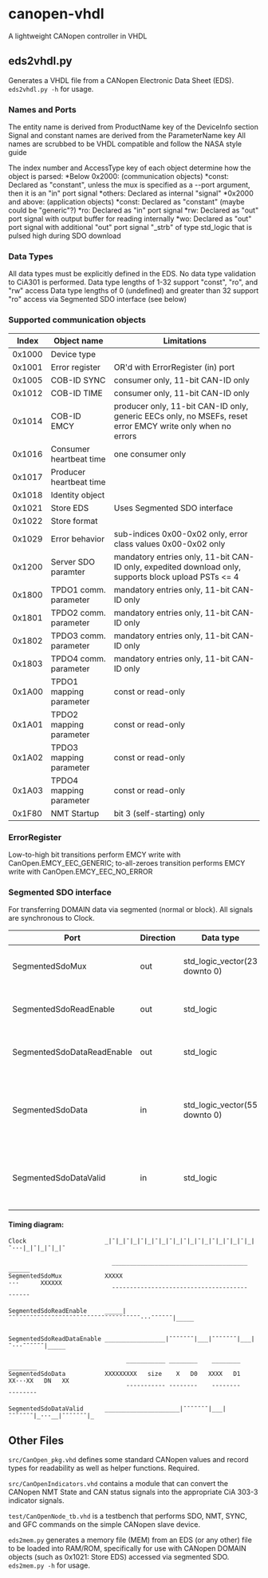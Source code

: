 # canopen-vhdl
A lightweight CANopen controller in VHDL

## eds2vhdl.py
Generates a VHDL file from a CANopen Electronic Data Sheet (EDS).  `eds2vhdl.py -h` for usage.

### Names and Ports

The entity name is derived from ProductName key of the DeviceInfo section
Signal and constant names are derived from the ParameterName key
All names are scrubbed to be VHDL compatible and follow the NASA style guide

The index number and AccessType key of each object determine how the object is parsed:
*Below 0x2000: (communication objects)
    *const: Declared as "constant", unless the mux is specified as a --port argument, then it is an "in" port signal
    *others: Declared as internal "signal"
*0x2000 and above: (application objects)
    *const: Declared as "constant" (maybe could be "generic"?)
    *ro: Declared as "in" port signal
    *rw: Declared as "out" port signal with output buffer for reading internally
    *wo: Declared as "out" port signal with additional "out" port signal "_strb" of type std_logic that is pulsed high during SDO download

### Data Types

All data types must be explicitly defined in the EDS.  No data type validation to CiA301 is performed.
Data type lengths of 1-32 support "const", "ro", and "rw" access
Data type lengths of 0 (undefined) and greater than 32 support "ro" access via Segmented SDO interface (see below)


### Supported communication objects

| Index | Object name | Limitations |
| ----- | ----------- | ----------- |
| 0x1000  | Device type
| 0x1001  | Error register              | OR'd with ErrorRegister (in) port |
| 0x1005  | COB-ID SYNC                 | consumer only, 11-bit CAN-ID only |
| 0x1012  | COB-ID TIME                 | consumer only, 11-bit CAN-ID only |
| 0x1014  | COB-ID EMCY                 | producer only, 11-bit CAN-ID only, generic EECs only, no MSEFs, reset error EMCY write only when no errors |
| 0x1016  | Consumer heartbeat time     | one consumer only |
| 0x1017  | Producer heartbeat time     | |
| 0x1018  | Identity object             | |
| 0x1021  | Store EDS                   | Uses Segmented SDO interface |
| 0x1022  | Store format                | |
| 0x1029  | Error behavior              | sub-indices 0x00-0x02 only, error class values 0x00-0x02 only |
| 0x1200  | Server SDO paramter         | mandatory entries only, 11-bit CAN-ID only, expedited download only, supports block upload PSTs <= 4 |
| 0x1800  | TPDO1 comm. parameter       | mandatory entries only, 11-bit CAN-ID only |
| 0x1801  | TPDO2 comm. parameter       | mandatory entries only, 11-bit CAN-ID only |
| 0x1802  | TPDO3 comm. parameter       | mandatory entries only, 11-bit CAN-ID only |
| 0x1803  | TPDO4 comm. parameter       | mandatory entries only, 11-bit CAN-ID only |
| 0x1A00  | TPDO1 mapping parameter     | const or read-only |
| 0x1A01  | TPDO2 mapping parameter     | const or read-only |
| 0x1A02  | TPDO3 mapping parameter     | const or read-only |
| 0x1A03  | TPDO4 mapping parameter     | const or read-only |
| 0x1F80  | NMT Startup                 | bit 3 (self-starting) only

### ErrorRegister
Low-to-high bit transitions perform EMCY write with CanOpen.EMCY_EEC_GENERIC; to-all-zeroes transition performs EMCY write with CanOpen.EMCY_EEC_NO_ERROR

### Segmented SDO interface
For transferring DOMAIN data via segmented (normal or block). All signals are synchronous to Clock.

| Port | Direction | Data type | Description |
| ---- | --------- | --------- | ----------- |
| SegmentedSdoMux             | out | std_logic_vector(23 downto 0) | Concatenation of object dictionary index and subindex. Ex: 0x101801 for Identify object, Vendor-ID |
| SegmentedSdoReadEnable      | out | std_logic                     | Start/!stop: Asserted high during entire data transfer, deasserted when finished or aborted |
| SegmentedSdoDataReadEnable  | out | std_logic                     | Ready/!Ack: Asserted high until SegmentedSdoDataValid = '1', deasserted when SegmentedSdoDataValid = '1' |
| SegmentedSdoData            | in  | std_logic_vector(55 downto 0) | Data size (32-bit max), in bytes, from when SegmentedSdoReadEnable = '1' to first subsequent SegmentedSdoDataReadEnable = '1', then segment data with LSB first |
| SegmentedSdoDataValid       | in  | std_logic                     | Asserted when SegmentedSdoData is valid, deasserted when SegmentedSdoReadValid = '0' or SegmentedSdoReadEnable = '0' |

#### Timing diagram:
```
Clock                      _|¯|_|¯|_|¯|_|¯|_|¯|_|¯|_|¯|_|¯|_|¯|_|¯|_|¯···|_|¯|_|¯|_|¯

                             ______________________________________   ______
SegmentedSdoMux            XXXXX                                      ···      XXXXXX
                             ¯¯¯¯¯¯¯¯¯¯¯¯¯¯¯¯¯¯¯¯¯¯¯¯¯¯¯¯¯¯¯¯¯¯¯¯¯¯   ¯¯¯¯¯¯

SegmentedSdoReadEnable     _____|¯¯¯¯¯¯¯¯¯¯¯¯¯¯¯¯¯¯¯¯¯¯¯¯¯¯¯¯¯¯¯¯¯¯¯¯¯···¯¯¯¯¯¯|_____


SegmentedSdoReadDataEnable _________________|¯¯¯¯¯¯¯|___|¯¯¯¯¯¯¯|___|¯···¯¯¯¯¯¯|_____

                                 ___________ ________    ________       ________
SegmentedSdoData           XXXXXXXXX   size    X   D0   XXXX   D1   XX···XX   DN   XX
                                 ¯¯¯¯¯¯¯¯¯¯¯ ¯¯¯¯¯¯¯¯    ¯¯¯¯¯¯¯¯       ¯¯¯¯¯¯¯¯

SegmentedSdoDataValid      _____________________|¯¯¯¯¯¯¯|___|¯¯¯¯¯¯¯|_···__|¯¯¯¯¯¯¯|_
```

## Other Files

`src/CanOpen_pkg.vhd` defines some standard CANopen values and record types for readability as well as helper functions.  Required.

`src/CanOpenIndicators.vhd` contains a module that can convert the CANopen NMT State and CAN status signals into the appropriate CiA 303-3 indicator signals.

`test/CanOpenNode_tb.vhd` is a testbench that performs SDO, NMT, SYNC, and GFC commands on the simple CANopen slave device.

`eds2mem.py` generates a memory file (MEM) from an EDS (or any other) file to be loaded into RAM/ROM, specifically for use with CANopen DOMAIN objects (such as 0x1021: Store EDS) accessed via segmented SDO.  `eds2mem.py -h` for usage.
